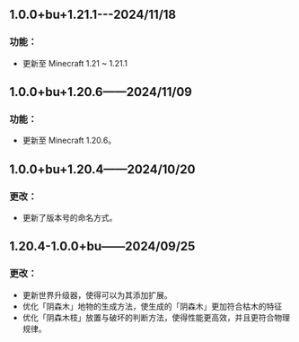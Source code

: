 ## 1.0.0+bu+1.21.1---2024/11/18

### 功能：

- 更新至 Minecraft 1.21 ~ 1.21.1

## 1.0.0+bu+1.20.6——2024/11/09

### 功能：

- 更新至 Minecraft 1.20.6。

## 1.0.0+bu+1.20.4——2024/10/20

### 更改：

- 更新了版本号的命名方式。

## 1.20.4-1.0.0+bu——2024/09/25

### 更改：

- 更新世界升级器，使得可以为其添加扩展。
- 优化「阴森木」地物的生成方法，使生成的「阴森木」更加符合枯木的特征
- 优化「阴森木枝」放置与破坏的判断方法，使得性能更高效，并且更符合物理规律。